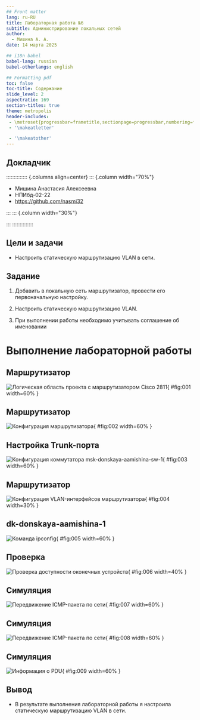 ```yaml
---
## Front matter
lang: ru-RU
title: Лабораторная работа №6
subtitle: Администрирование локальных сетей 
author:
  - Мишина А. А.
date: 14 марта 2025

## i18n babel
babel-lang: russian
babel-otherlangs: english

## Formatting pdf
toc: false
toc-title: Содержание
slide_level: 2
aspectratio: 169
section-titles: true
theme: metropolis
header-includes:
 - \metroset{progressbar=frametitle,sectionpage=progressbar,numbering=fraction}
 - '\makeatletter'

 - '\makeatother'
---
```


## Докладчик

:::::::::::::: {.columns align=center}
::: {.column width="70%"}

  * Мишина Анастасия Алексеевна
  * НПИбд-02-22
  * <https://github.com/nasmi32>

:::
::: {.column width="30%"}


:::
::::::::::::::

## Цели и задачи

- Настроить статическую маршрутизацию VLAN в сети.

## Задание

1. Добавить в локальную сеть маршрутизатор, провести его первоначальную настройку.

2. Настроить статическую маршрутизацию VLAN.

3. При выполнении работы необходимо учитывать соглашение об именовании

# Выполнение лабораторной работы

## Маршрутизатор

![Логическая область проекта с маршрутизатором Cisco 2811](image/1.png){ #fig:001 width=60% }

## Маршрутизатор

![Конфигурация маршрутизатора](image/2.png){ #fig:002 width=60% }

## Настройка Trunk-порта

![Конфигурация коммутатора msk-donskaya-aamishina-sw-1](image/3.png){ #fig:003 width=60% }

## Маршрутизатор

![Конфигурация VLAN-интерфейсов маршрутизатора](image/4.png){ #fig:004 width=30% }

## dk-donskaya-aamishina-1

![Команда ipconfig](image/5.png){ #fig:005 width=60% }

## Проверка

![Проверка доступности оконечных устройств](image/6.png){ #fig:006 width=40% }

## Симуляция

![Передвижение ICMP-пакета по сети](image/7.png){ #fig:007 width=60% }

## Симуляция

![Передвижение ICMP-пакета по сети](image/8.png){ #fig:008 width=60% }

## Симуляция

![Информация о PDU](image/9.png){ #fig:009 width=60% }

## Вывод

- В результате выполнения лабораторной работы я настроила статическую маршрутизацию VLAN в сети.